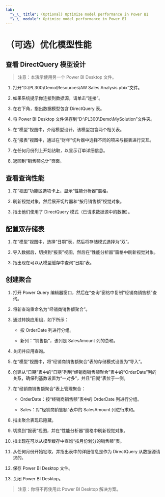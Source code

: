 ```yaml
---
lab:
  "\_\_ title": (Optional) Optimize model performance in Power BI
  "\_\_ module": Optimize model performance in Power BI
---
```


# （可选）优化模型性能

## 查看 DirectQuery 模型设计

> 注意：本演示使用另一个 Power BI Desktop 文件。

1. 打开“D:\PL300\Demo\Resources\AW Sales Analysis.pbix”文件。

1. 如果系统提示你连接到数据源，请单击“连接”。

1. 在右下角，指出数据模型包含 DirectQuery 表。

1. 将 Power BI Desktop 文件保存到“D:\PL300\Demo\MySolution”文件夹。

1. 在“模型”视图中，介绍模型设计，该模型包含两个相关表。

1. 在“报表”视图中，通过在“财年”切片器中选择不同的项来与报表进行交互。

1. 在任何月份列上开始钻取，以显示订单详细信息。

1. 返回到“销售额总计”页面。

## 查看查询性能

1. 在“视图”功能区选项卡上，显示“性能分析器”窗格。

1. 刷新视觉对象，然后展开切片器和“按月销售额”视觉对象。

1. 指出他们使用了 DirectQuery 模式（已请求数据源中的数据）。

## 配置双存储表

1. 在“模型”视图中，选择“日期”表，然后将存储模式选择为“双”。

1. 导入数据后，切换到“报表”视图，然后在“性能分析器”窗格中刷新视觉对象。

1. 指出现在可以从模型缓存中查询“日期”表。

## 创建聚合

1. 打开 Power Query 编辑器窗口，然后在“查询”窗格中复制“经销商销售额”查询。

1. 将新查询重命名为“经销商销售额聚合”。

1. 通过转换应用组，如下所示：

    - 按 OrderDate 列进行分组。

    - 新列：“销售额”，该列是 SalesAmount 列的总和。

1. 关闭并应用查询。

1. 在“模型”视图中，将“经销商销售额聚合”表的存储模式设置为“导入”。

1. 创建从“日期”表中的“日期”列到“经销商销售额聚合”表中的“OrderDate”列的关系，确保列基数设置为“一对多”，并且“日期”表位于一侧。

1. 在“经销商销售额聚合”表上管理聚合：

    - OrderDate：按“经销商销售额”表中的 OrderDate 列进行分组。

    - Sales：对“经销商销售额”表中的 SalesAmount 列进行求和。

1. 指出聚合表现已隐藏。

1. 切换到“报表”视图，并在“性能分析器”窗格中刷新视觉对象。

1. 指出现在可以从模型缓存中查询“按月份划分的销售额”表。

1. 从任何月份开始钻取，并指出表中的详细信息是作为 DirectQuery 从数据源请求的。

1. 保存 Power BI Desktop 文件。

1. 关闭 Power BI Desktop。

> 注意：你将不再使用此 Power BI Desktop 解决方案。
